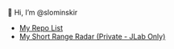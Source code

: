 👋 Hi, I’m @slominskir

- [My Repo List](https://gist.github.com/slominskir/dcd7c2446665bf86154b51d2cb4a14de)
- [My Short Range Radar (Private - JLab Only)](https://github.com/orgs/JeffersonLab/projects/47)

